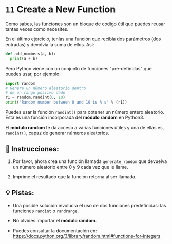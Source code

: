 # `11` Create a New Function

Como sabes, las funciones son un bloque de código útil que puedes reusar tantas veces como necesites.

En el último ejercicio, tenías una función que recibía dos parámetros 
(dos entradas) y devolvía la suma de ellos. Así:

```py
def add_numbers(a, b):
  print(a + b)
```

Pero Python viene con un conjunto de funciones "pre-definidas" que puedes usar, por ejemplo:

```py
import random
# Genera un número aleatorio dentro
# de un rango posiivo dado
r1 = random.randint(0, 10)
print("Random number between 0 and 10 is % s" % (r1))
```

Puedes usar la función `randint()` para obtener un número entero aleatorio. Esta es una función incorporada del **módulo random** en Python3.

El **módulo random** te da acceso a varias funciones útiles y una de ellas es, `randint()`, capaz de generar números aleatorios. 

## 📝 Instrucciones:

1. Por favor, ahora crea una función llamada `generate_random` que devuelva un número aleatorio entre 0 y 9 cada vez que le llame.

2. Imprime el resultado que la función retorna al ser llamada.

## 💡 Pistas:

+ Una posible solución involucra el uso de dos funciones predefinidas: las funciones `randint` o `randrange`.

+ No olvides importar el **módulo random**.

+ Puedes consultar la documentación en: https://docs.python.org/3/library/random.html#functions-for-integers
